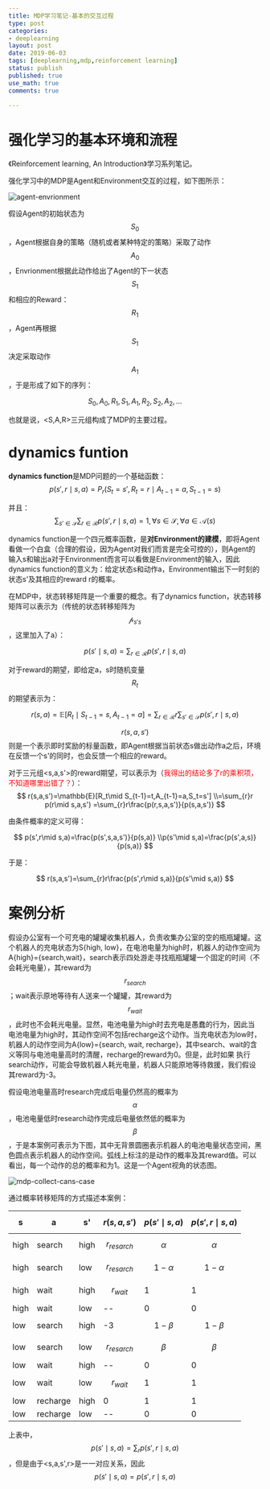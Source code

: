 ```yaml
---
title: MDP学习笔记-基本的交互过程
type: post
categories:
- deeplearning
layout: post
date: 2019-06-03
tags: [deeplearning,mdp,reinforcement learning]
status: publish
published: true
use_math: true
comments: true

---
```


# 强化学习的基本环境和流程

《Reinforcement learning, An Introduction》学习系列笔记。

强化学习中的MDP是Agent和Environment交互的过程，如下图所示：

![agent-envrionment](https://raw.githubusercontent.com/subaochen/subaochen.github.io/master/images/rl/agent-envrionment.png)

假设Agent的初始状态为$$S_0$$，Agent根据自身的策略（随机或者某种特定的策略）采取了动作$$A_0$$，Envrionment根据此动作给出了Agent的下一状态$$S_1$$和相应的Reward：$$R_1$$，Agent再根据$$S_1$$决定采取动作$$A_1$$，于是形成了如下的序列：

$$
S_0,A_0,R_1,S_1,A_1,R_2,S_2,A_2,...
$$

也就是说，<S,A,R>三元组构成了MDP的主要过程。

# dynamics funtion
**dynamics function**是MDP问题的一个基础函数：
$$
p(s',r\mid s,a)=P_r(S_t=s',R_t=r \mid A_{t-1}=a, S_{t-1}=s)
$$

并且：
$$
\sum_{s'\in \mathcal{S}}\sum_{r\in \mathcal{R}} p(s',r\mid s,a)=1, \forall s\in\mathcal{S},\forall a\in\mathcal{A}(s)
$$


dynamics function是一个四元概率函数，是**对Environment的建模**，即将Agent看做一个白盒（合理的假设，因为Agent对我们而言是完全可控的），则Agent的输入s和输出a对于Environment而言可以看做是Environment的输入，因此dynamics function的意义为：给定状态s和动作a，Environment输出下一时刻的状态s'及其相应的reward r的概率。

在MDP中，状态转移矩阵是一个重要的概念。有了dynamics function，状态转移矩阵可以表示为（传统的状态转移矩阵为$$\mathcal{p}_{s's}$$，这里加入了a）：

$$
p(s'\mid s,a) = \sum_{r\in\mathcal{R}} p(s',r\mid s,a)
$$

对于reward的期望，即给定a，s时随机变量$$R_t$$的期望表示为：

$$
r(s,a)=\mathbb{E}[R_t\mid S_{t-1}=s, A_{t-1}=a]=\sum_{r\in\mathcal{R}}r\sum_{s'\in\mathcal{S}}p(s',r\mid s,a)
$$

$$r(s,a,s')$$则是一个表示即时奖励的标量函数，即Agent根据当前状态s做出动作a之后，环境在反馈一个s'的同时，也会反馈一个相应的reward。

对于三元组<s,a,s'>的reward期望，可以表示为（<font color="red">我得出的结论多了r的乘积项，不知道哪里出错了？</font>）：
$$
r(s,a,s')=\mathbb{E}[R_t\mid S_{t-1}=t,A_{t-1}=a,S_t=s']
\\=\sum_{r}r p(r\mid s,a,s')
=\sum_{r}r\frac{p(r,s,a,s')}{p(s,a,s')}
$$

由条件概率的定义可得：

$$
p(s',r\mid s,a)=\frac{p(s',s,a,s')}{p(s,a)}
\\p(s'\mid s,a)=\frac{p(s',a,s)}{p(s,a)}
$$

于是：

$$
r(s,a,s')=\sum_{r}r\frac{p(s',r\mid s,a)}{p(s'\mid s,a)}
$$

# 案例分析

假设办公室有一个可充电的罐罐收集机器人，负责收集办公室的空的瓶瓶罐罐。这个机器人的充电状态为S{high, low}，在电池电量为high时，机器人的动作空间为A{high}={search,wait}，search表示四处游走寻找瓶瓶罐罐一个固定的时间（不会耗光电量），其reward为$$r_{search}$$；wait表示原地等待有人送来一个罐罐，其reward为$$r_{wait}$$，此时也不会耗光电量。显然，电池电量为high时去充电是愚蠢的行为，因此当电池电量为high时，其动作空间不包括recharge这个动作。当充电状态为low时，机器人的动作空间为A{low}={search, wait, recharge}，其中search、wait的含义等同与电池电量高时的清醒，recharge的reward为0。但是，此时如果 执行search动作，可能会导致机器人耗光电量，机器人只能原地等待救援，我们假设其reward为-3。

假设电池电量高时research完成后电量仍然高的概率为$$\alpha$$，电池电量低时research动作完成后电量依然低的概率为$$\beta$$，于是本案例可表示为下图，其中无背景圆圈表示机器人的电池电量状态空间，黑色圆点表示机器人的动作空间。弧线上标注的是动作的概率及其reward值。可以看出，每一个动作的总的概率和为1。这是一个Agent视角的状态图。

![mdp-collect-cans-case](https://raw.githubusercontent.com/subaochen/subaochen.github.io/master/images/rl/mdp-collect-cans-case.png)

通过概率转移矩阵的方式描述本案例：

| s    | a        | s'   | $$r(s,a,s')$$   | $$p(s'\mid s,a)$$ | $$p(s',r\mid s,a)$$ |
| ---- | -------- | ---- | --------------- | ------------ | ------------ |
| high | search   | high | $$r_{resarch}$$ | $$\alpha$$   | $$\alpha$$ |
| high | search   | low  | $$r_{resarch}$$ | $$1-\alpha$$ | $$1-\alpha$$ |
| high | wait     | high | $$r_{wait}$$    | 1            | 1           |
| high | wait     | low  | --              | 0            | 0           |
| low  | search   | high | -3              | $$1-\beta$$  | $$1-\beta$$ |
| low  | search   | low  | $$r_{resarch}$$ | $$\beta$$    | $$\beta$$ |
| low  | wait     | high | --              | 0            | 0           |
| low  | wait     | low  | $$r_{wait}$$    | 1            | 1           |
| low  | recharge | high | 0               | 1            | 1           |
| low  | recharge | low  | --              | 0            | 0           |

上表中，$$p(s'\mid s,a)=\sum_{r} p(s',r \mid s,a)$$，但是由于<s,a,s',r>是一一对应关系，因此$$p(s'\mid s,a)=p(s',r\mid s,a)$$













